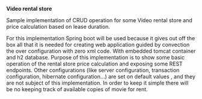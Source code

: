    
**Video rental store** <br/>

Sample implementation of CRUD operation for some Video rental store and price calculation based on lease duration.

For this implementation Spring boot will be used because it gives out off the box all that it is needed for creating web 
application guided by  convection the over configuration with zero xml code.
With embedded tomcat container and h2 database. Purpose of this implementation is to show some basic operation of the rental 
store price calculation and exposing some REST endpoints.
Other configurations (like server configuration, transaction configuration, hibernate configuration...) are set on default values 
,  and they are not subject of this implementation.
In order to keep it simple there will be no keeping track of available copies of movie for rent.


